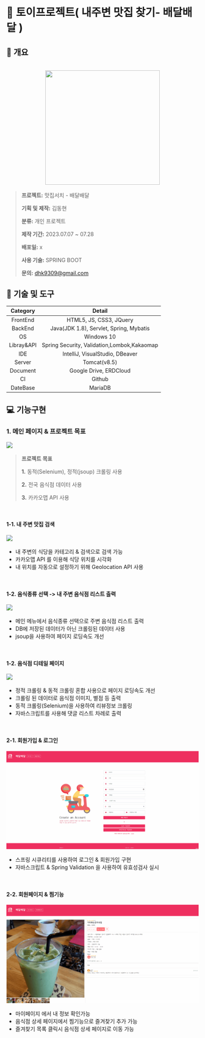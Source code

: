 # 🔔 토이프로젝트( 내주변 맛집 찾기- 배달배달 ) 

## **📄 개요**
<p align="center">
  <br>
  <img src="https://cdn-icons-png.flaticon.com/512/7541/7541900.png" width="300" height="300">
  <br>
</p>

> **프로젝트:** 맛집서치 - 배달배달
>
> **기획 및 제작:** 김동현
>
> **분류:** 개인 프로젝트
>
> **제작 기간:** 2023.07.07 ~ 07.28
>
> **배포일:** x
>
> **사용 기술:** SPRING BOOT
>
> **문의:** dhk9309@gmail.com
> 
> 

## **🔨 기술 및 도구**
|Category|                  Detail                   |
|:--:|:-----------------------------------------:|
|FrontEnd|          HTML5, JS, CSS3, JQuery          |
|BackEnd|  Java(JDK 1.8), Servlet, Spring, Mybatis  |
|OS|                Windows 10                 |
|Libray&API|Spring Security, Validation,Lombok,Kakaomap
|IDE|      IntelliJ, VisualStudio, DBeaver      |
|Server|               Tomcat(v8.5)                |
|Document|          Google Drive, ERDCloud           |
|CI|                  Github                   |
|DateBase|                  MariaDB                  |

## **💻 기능구현**

### 1. 메인 페이지 & 프로젝트 목표
<img src="src/main/resources/static/img/md/메인페이지.gif">

> 
> **프로젝트 목표**
> 
> **1.** 동적(Selenium), 정적(jsoup) 크롤링 사용
>
> **2.** 전국 음식점 데이터 사용
>
> **3.** 카카오맵 API 사용
> 

<br>


#### 1-1. 내 주변 맛집 검색
<img src="src/main/resources/static/img/md/메인-검색.gif">

  - 내 주변의 식당을 카테고리 & 검색으로 검색 가능
  - 카카오맵 API 를 이용해 식당 위치를 시각화
  - 내 위치를 자동으로 설정하기 위해 Geolocation API 사용
    
  <br>


#### 1-2. 음식종류 선택 -> 내 주변 음식점 리스트 출력
<img src="src/main/resources/static/img/md/메인-카테고리.gif">

  - 메인 메뉴에서 음식종류 선택으로 주변 음식점 리스트 출력 
  - DB에 저장된 데이터가 아닌 크롤링된 데이터 사용
  - jsoup을 사용하여 페이지 로딩속도 개선

<br>


#### 1-2. 음식점 디테일 페이지 
<img src="src/main/resources/static/img/md/메인-디테일.gif">
  
  - 정적 크롤링 & 동적 크롤링 혼합 사용으로 페이지 로딩속도 개선 
  - 크롤링 된 데이터로 음식점 이미지, 별점 등 출력
  - 동적 크롤링(Selenium)을 사용하여 리뷰정보 크롤링
  - 자바스크립트를 사용해 댓글 리스트 차례로 출력 

<br>

#### 2-1. 회원가입 & 로그인 
<img src="src/main/resources/static/img/md/회원가입,로그인.gif">
  
  -  스프링 시큐리티를 사용하여 로그인 & 회원가입 구현 
  -  자바스크립트 & Spring Validation 을 사용하여 유효성검사 실시

<br>

#### 2-2. 회원페이지 & 찜기능 
<img src="src/main/resources/static/img/md/찜하기.gif">
  
  -  마이페이지 에서 내 정보 확인가능  
  -  음식점 상세 페이지에서 찜기능으로 즐겨찾기 추가 가능 
  -  즐겨찾기 목록 클릭시 음식점 상세 페이지로 이동 가능 

<br>